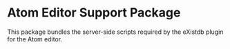# Atom Editor Support Package

This package bundles the server-side scripts required by the eXistdb plugin for the Atom editor.
